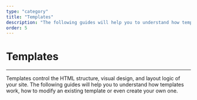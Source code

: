 ```yaml
---
type: "category"
title: "Templates"
description: "The following guides will help you to understand how templates work, how to modify an existing template or even create your own one."
order: 5
---
```


# Templates
---

Templates control the HTML structure, visual design, and layout logic of your site. The following guides will help you to understand how templates work, how to modify an existing template or even create your own one.